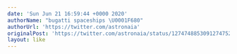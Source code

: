 ```yaml
---
date: 'Sun Jun 21 16:59:44 +0000 2020'
authorName: "bugatti spaceships \U0001F680"
authorUrl: 'https://twitter.com/astronaia'
originalPost: 'https://twitter.com/astronaia/status/1274748853091274752'
layout: like
---
```

